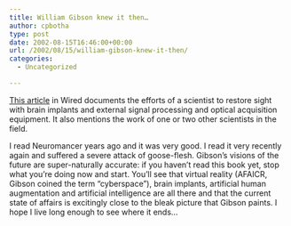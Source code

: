 ```yaml
---
title: William Gibson knew it then…
author: cpbotha
type: post
date: 2002-08-15T16:46:00+00:00
url: /2002/08/15/william-gibson-knew-it-then/
categories:
  - Uncategorized

---
```

[This article][1] in Wired documents the efforts of a scientist to restore sight with brain implants and external signal processing and optical acquisition equipment. It also mentions the work of one or two other scientists in the field.

I read Neuromancer years ago and it was very good. I read it very recently again and suffered a severe attack of goose-flesh. Gibson’s visions of the future are super-naturally accurate: if you haven’t read this book yet, stop what you’re doing now and start. You’ll see that virtual reality (AFAICR, Gibson coined the term “cyberspace”), brain implants, artificial human augmentation and artificial intelligence are all there and that the current state of affairs is excitingly close to the bleak picture that Gibson paints. I hope I live long enough to see where it ends…

 [1]: http://www.wired.com/wired/archive/10.09/vision.html
